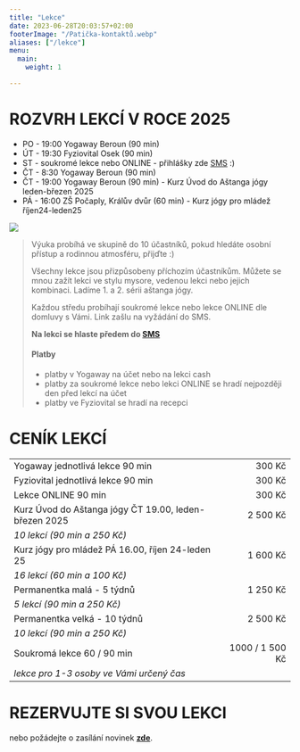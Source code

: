 ```yaml
---
title: "Lekce"
date: 2023-06-28T20:03:57+02:00
footerImage: "/Patička-kontaktů.webp"
aliases: ["/lekce"]
menu:
  main:
    weight: 1

---
```


# ROZVRH LEKCÍ V ROCE 2025

- PO - 19:00 Yogaway Beroun (90 min)
- ÚT - 19:30 Fyziovital Osek (90 min)
- ST - soukromé lekce nebo ONLINE - přihlášky zde [SMS](/kontakty) :)
- ČT - 8:30 Yogaway Beroun (90 min)
- ČT - 19:00 Yogaway Beroun (90 min) - Kurz Úvod do Aštanga jógy leden-březen 2025
- PÁ - 16:00 ZŠ Počaply, Králův dvůr (60 min) - Kurz jógy pro mládež říjen24-leden25

![](Ilustrace-rozvrhu.png)

>Výuka probíhá ve skupině do 10 účastníků, pokud hledáte osobní přístup a rodinnou atmosféru, přijďte :)
>
>Všechny lekce jsou přizpůsobeny příchozím účastníkům. Můžete se mnou zažít lekci ve stylu mysore, vedenou lekci nebo jejich kombinaci. Ladíme 1. a 2. sérii aštanga jógy.
>
>Každou středu probíhají soukromé lekce nebo lekce ONLINE dle domluvy s Vámi. Link zašlu na vyžádání do SMS.
>
>**Na lekci se hlaste předem do [SMS](/kontakty)**
>
>#### Platby
> - platby v Yogaway na účet nebo na lekci cash
> - platby za soukromé lekce nebo lekci ONLINE se hradí nejpozději den před lekcí na účet
> - platby ve Fyziovital se hradí na recepci

# CENÍK LEKCÍ

<!--
| Kurz pro (věčné) začátečníky ČTVRTEK od 19 hod: 01-03/2025 | 250 / 1000 Kč   |
| *Jednotlivá lekce 250 Kč / permanentka kal. měsíc 5 lekcí (90 min a 200 Kč)* |
-->
|                                                            |                 |
| ---------------------------------------------------------- | ---------------:|
| Yogaway jednotlivá lekce 90 min                            |   300 Kč        |
| Fyziovital jednotlivá lekce 90 min                         |   300 Kč        |
| Lekce ONLINE 90 min                                        |   300 Kč        |
| Kurz Úvod do Aštanga jógy ČT 19.00, leden-březen 2025      | 2 500 Kč        |
| *10 lekcí (90 min a 250 Kč)*                               |                 |
| Kurz jógy pro mládež PÁ 16.00, říjen 24-leden 25           | 1 600 Kč        |
| *16 lekcí (60 min a 100 Kč)*                                                 |
| Permanentka malá - 5 týdnů                                 | 1 250 Kč        |
| *5 lekcí (90 min a 250 Kč)*                                                  |
| Permanentka velká - 10 týdnů                               | 2 500 Kč        |
| *10 lekcí (90 min a 250 Kč)*                                                 |
| Soukromá lekce 60 / 90 min                                 | 1000 / 1 500 Kč |
| *lekce pro 1-3 osoby ve Vámi určený čas*                                     |


# REZERVUJTE SI SVOU LEKCI

nebo požádejte o zasílání novinek [**zde**](/kontakty).
